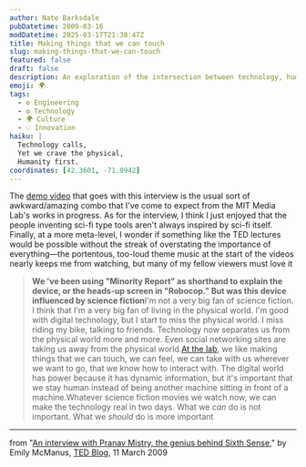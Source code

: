 ```yaml
---
author: Nate Barksdale
pubDatetime: 2009-03-16
modDatetime: 2025-03-17T21:38:47Z
title: Making things that we can touch
slug: making-things-that-we-can-touch
featured: false
draft: false
description: An exploration of the intersection between technology, human interaction, and the essence of physical experience.
emoji: 🌍
tags:
  - ⚙️ Engineering
  - ⚙️ Technology
  - 🌍 Culture
  - 💡 Innovation
haiku: |
  Technology calls,  
  Yet we crave the physical,  
  Humanity first.
coordinates: [42.3601, -71.0942]
---
```


The [demo video](http://web.archive.org/web/20111129080928/http://www.ted.com:80/index.php/talks/pattie_maes_demos_the_sixth_sense.html) that goes with this interview is the usual sort of awkward/amazing combo that I've come to expect from the MIT Media Lab's works in progress. As for the interview, I think I just enjoyed that the people inventing sci-fi type tools aren't always inspired by sci-fi itself. Finally, at a more meta-level, I wonder if something like the TED lectures would be possible without the streak of overstating the importance of everything—the portentous, too-loud theme music at the start of the videos nearly keeps me from watching, but many of my fellow viewers must love it

> **We 've been using "Minority Report" as shorthand to explain the device, or the heads-up screen in "Robocop." But was this device influenced by science fiction**I'm not a very big fan of science fiction. I think that I'm a very big fan of living in the physical world. I'm good with digital technology, but I start to miss the physical world. I miss riding my bike, talking to friends. Technology now separates us from the physical world more and more. Even social networking sites are taking us away from the physical world.[At the lab](http://www.media.mit.edu/), we like making things that we can touch, we can feel, we can take with us wherever we want to go, that we know how to interact with. The digital world has power because it has dynamic information, but it's important that we stay human instead of being another machine sitting in front of a machine.Whatever science fiction movies we watch now, we can make the technology real in two days. What we _can_ do is not important. What we _should_ do is more important

---

from "[An interview with Pranav Mistry, the genius behind Sixth Sense](http://web.archive.org/web/20100726045906/http://blog.ted.com:80/2009/03/sixth_sense_pranav.php)," by Emily McManus, [TED Blog](http://web.archive.org/web/20100726045906/http://blog.ted.com:80/2009/03/sixth_sense_pranav.php), 11 March 2009
